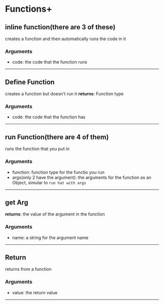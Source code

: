 # Functions+
## inline function(there are 3 of these)
creates a function and then automatically runs the code in it
### Arguments
* code: the code that the function runs
___
## Define Function
creates a function but doesn't run it
**returns**: Function type
### Arguments
* code: the code that the function has
___
## run Function(there are 4 of them)
runs the function that you put in
### Arguments
* function: function type for the functio you run
* args(only 2 have the argument): the arguments for the function as an Object, simular to `run hat with args`
___
## get Arg
**returns**: the value of the argument in the function
### Arguments
* name: a string for the argument name
___
## Return
returns from a function
### Arguments
* value: the return value
___
